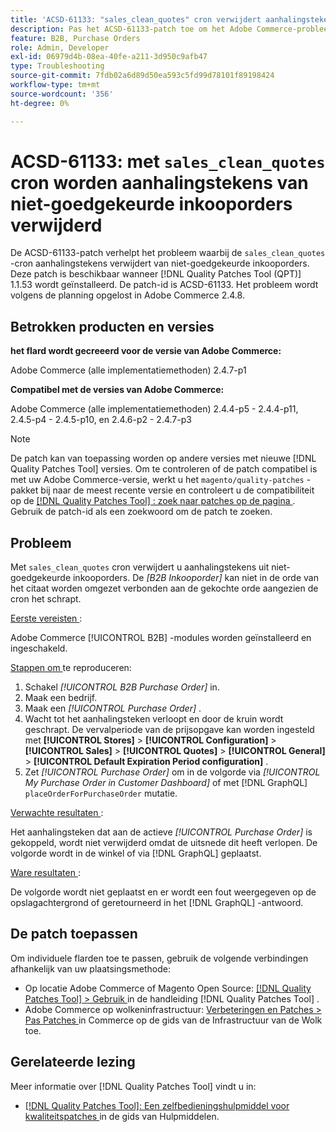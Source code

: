 ```yaml
---
title: 'ACSD-61133: "sales_clean_quotes" cron verwijdert aanhalingstekens uit niet-goedgekeurde inkooporders'
description: Pas het ACSD-61133-patch toe om het Adobe Commerce-probleem op te lossen, waarbij met de garn 'sales_clean_quotes' aanhalingstekens uit niet-goedgekeurde inkooporders worden verwijderd.
feature: B2B, Purchase Orders
role: Admin, Developer
exl-id: 06979d4b-08ea-40fe-a211-3d950c9afb47
type: Troubleshooting
source-git-commit: 7fdb02a6d89d50ea593c5fd99d78101f89198424
workflow-type: tm+mt
source-wordcount: '356'
ht-degree: 0%

---
```


# ACSD-61133: met `sales_clean_quotes` cron worden aanhalingstekens van niet-goedgekeurde inkooporders verwijderd

De ACSD-61133-patch verhelpt het probleem waarbij de `sales_clean_quotes` -cron aanhalingstekens verwijdert van niet-goedgekeurde inkooporders. Deze patch is beschikbaar wanneer [!DNL Quality Patches Tool (QPT)] 1.1.53 wordt geïnstalleerd. De patch-id is ACSD-61133. Het probleem wordt volgens de planning opgelost in Adobe Commerce 2.4.8.

## Betrokken producten en versies

**het flard wordt gecreeerd voor de versie van Adobe Commerce:**

Adobe Commerce (alle implementatiemethoden) 2.4.7-p1

**Compatibel met de versies van Adobe Commerce:**

Adobe Commerce (alle implementatiemethoden) 2.4.4-p5 - 2.4.4-p11, 2.4.5-p4 - 2.4.5-p10, en 2.4.6-p2 - 2.4.7-p3

>[!NOTE]
>
>De patch kan van toepassing worden op andere versies met nieuwe [!DNL Quality Patches Tool] versies. Om te controleren of de patch compatibel is met uw Adobe Commerce-versie, werkt u het `magento/quality-patches` -pakket bij naar de meest recente versie en controleert u de compatibiliteit op de [[!DNL Quality Patches Tool] : zoek naar patches op de pagina ](https://experienceleague.adobe.com/tools/commerce-quality-patches/index.html) . Gebruik de patch-id als een zoekwoord om de patch te zoeken.

## Probleem

Met `sales_clean_quotes` cron verwijdert u aanhalingstekens uit niet-goedgekeurde inkooporders. De *[B2B Inkooporder]* kan niet in de orde van het citaat worden omgezet verbonden aan de gekochte orde aangezien de cron het schrapt.

<u> Eerste vereisten </u>:

Adobe Commerce [!UICONTROL B2B] -modules worden geïnstalleerd en ingeschakeld.

<u> Stappen om </u> te reproduceren:

1. Schakel *[!UICONTROL B2B Purchase Order]* in.
1. Maak een bedrijf.
1. Maak een *[!UICONTROL Purchase Order]* .
1. Wacht tot het aanhalingsteken verloopt en door de kruin wordt geschrapt. De vervalperiode van de prijsopgave kan worden ingesteld met **[!UICONTROL Stores]** > **[!UICONTROL Configuration]** > **[!UICONTROL Sales]** > **[!UICONTROL Quotes]** > **[!UICONTROL General]** > **[!UICONTROL Default Expiration Period configuration]** .
1. Zet *[!UICONTROL Purchase Order]* om in de volgorde via *[!UICONTROL My Purchase Order in Customer Dashboard]* of met [!DNL GraphQL] `placeOrderForPurchaseOrder` mutatie.

<u> Verwachte resultaten </u>:

Het aanhalingsteken dat aan de actieve *[!UICONTROL Purchase Order]* is gekoppeld, wordt niet verwijderd omdat de uitsnede dit heeft verlopen. De volgorde wordt in de winkel of via [!DNL GraphQL] geplaatst.

<u> Ware resultaten </u>:

De volgorde wordt niet geplaatst en er wordt een fout weergegeven op de opslagachtergrond of geretourneerd in het [!DNL GraphQL] -antwoord.

## De patch toepassen

Om individuele flarden toe te passen, gebruik de volgende verbindingen afhankelijk van uw plaatsingsmethode:

* Op locatie Adobe Commerce of Magento Open Source: [[!DNL Quality Patches Tool] > Gebruik ](/help/tools/quality-patches-tool/usage.md) in de handleiding [!DNL Quality Patches Tool] .
* Adobe Commerce op wolkeninfrastructuur: [ Verbeteringen en Patches > Pas Patches ](https://experienceleague.adobe.com/docs/commerce-cloud-service/user-guide/develop/upgrade/apply-patches.html) in Commerce op de gids van de Infrastructuur van de Wolk toe.

## Gerelateerde lezing

Meer informatie over [!DNL Quality Patches Tool] vindt u in:

* [[!DNL Quality Patches Tool]: Een zelfbedieningshulpmiddel voor kwaliteitspatches ](/help/tools/quality-patches-tool/quality-patches-tool-to-self-serve-quality-patches.md) in de gids van Hulpmiddelen.
